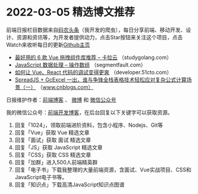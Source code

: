 # 2022-03-05 精选博文推荐

前端日报栏目数据来自[码农头条](https://toutiao.qdkfweb.cn/)（我开发的爬虫），每日分享前端、移动开发、设计、资源和资讯等，为开发者提供动力，点击Star按钮来关注这个项目，点击Watch来收听每日的更新[Github主页](https://github.com/kujian/frontendDaily)
* [最好用的 6 款 Vue 拖拽组件库推荐 &#8211; 卡拉云](https://studygolang.com/articles/35504) （studygolang.com）
* [JavaScript 数据处理 &#8211; 操作数组](https://segmentfault.com/a/1190000041497710) （segmentfault.com）
* [如何让 Vue、React 代码的调试变得更爽](https://developer.51cto.com/article/703232.html) （developer.51cto.com）
* [SpreadJS + GcExcel 一出，谁与争锋全栈表格技术轻松应对复杂公式计算场景（一）](https://www.cnblogs.com/powertoolsteam/p/15963961.html) （www.cnblogs.com）

日报维护作者：[前端博客](https://qdkfweb.cn/) 、 [微博](http://weibo.com/kujian) 和 [微信公众号](https://open.weixin.qq.com/qr/code?username=caibaojian_com)

我的微信公众号：[前端开发博客](https://open.weixin.qq.com/qr/code?username=caibaojian_com)，在后台回复以下关键字可以获取资源。

1. 回复「1024」，领取前端进阶资料，包含小程序、Nodejs、Git等
2. 回复「Vue」获取 Vue 精选文章
3. 回复「面试」获取 面试 精选文章
4. 回复「JS」获取 JavaScript 精选文章
5. 回复「CSS」获取 CSS 精选文章
6. 回复「加群」进入500人前端精英群
7. 回复「电子书」下载我整理的大量前端资源，含面试、Vue实战项目、CSS和JavaScript电子书等。
8. 回复「知识点」下载高清JavaScript知识点图谱